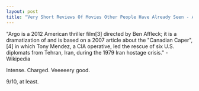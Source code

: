 ```yaml
---
layout: post
title: "Very Short Reviews Of Movies Other People Have Already Seen - Argo [2012]"
---
```


"Argo is a 2012 American thriller film[3] directed by Ben Affleck; it is a dramatization of and is based on a 2007 article about the "Canadian Caper",[4] in which Tony Mendez, a CIA operative, led the rescue of six U.S. diplomats from Tehran, Iran, during the 1979 Iran hostage crisis." - Wikipedia

Intense. Charged. Veeeeery good. 

9/10, at least.
